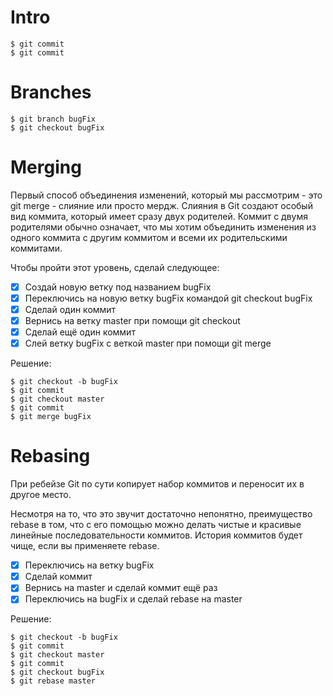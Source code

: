 # Intro

  ```
  $ git commit
  $ git commit
  ```

# Branches

  ```
  $ git branch bugFix
  $ git checkout bugFix
  ```

# Merging

Первый способ объединения изменений, который мы рассмотрим - это git merge - слияние или просто мердж. Слияния в Git создают особый вид коммита, который имеет сразу двух родителей. Коммит с двумя родителями обычно означает, что мы хотим объединить изменения из одного коммита с другим коммитом и всеми их родительскими коммитами.

Чтобы пройти этот уровень, сделай следующее:

  - [x] Создай новую ветку под названием bugFix
  - [x] Переключись на новую ветку bugFix командой git checkout bugFix
  - [x] Сделай один коммит
  - [x] Вернись на ветку master при помощи git checkout
  - [x] Сделай ещё один коммит
  - [x] Слей ветку bugFix с веткой master при помощи git merge

Решение:

  ```
  $ git checkout -b bugFix
  $ git commit
  $ git checkout master
  $ git commit
  $ git merge bugFix
  ```

# Rebasing

При ребейзе Git по сути копирует набор коммитов и переносит их в другое место.

Несмотря на то, что это звучит достаточно непонятно, преимущество rebase в том, что c его помощью можно делать чистые и красивые линейные последовательности коммитов. История коммитов будет чище, если вы применяете rebase.

  - [x] Переключись на ветку bugFix
  - [x] Сделай коммит
  - [x] Вернись на master и сделай коммит ещё раз
  - [x] Переключись на bugFix и сделай rebase на master

Решение:

  ```
  $ git checkout -b bugFix
  $ git commit
  $ git checkout master
  $ git commit
  $ git checkout bugFix
  $ git rebase master
  ```

